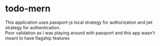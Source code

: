 # todo-mern
This application uses passport-js local strategy for authorization and jwt strategy for authentication. 
<br>
Poor validation as I was playing around with passport and this app wasn't meant to have flagship features
